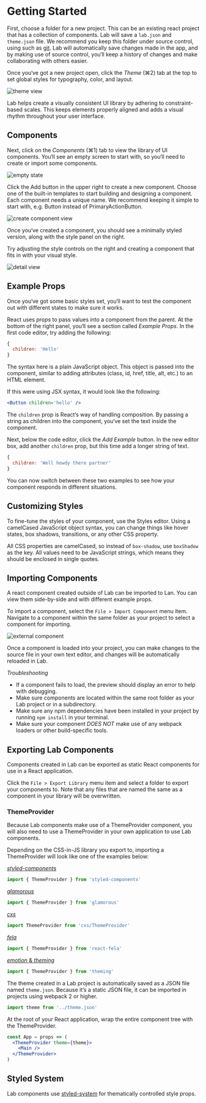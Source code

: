 
# Getting Started

First, choose a folder for a new project. This can be an existing react project that has a collection of components. Lab will save a `lab.json` and `theme.json` file.
We recommend you keep this folder under source control, using such as [git](https://git-scm.com).
Lab will automatically save changes made in the app, and by making use of source control, you‘ll keep a history of changes and make collaborating with others easier.

Once you‘ve got a new project open,
click the *Theme* (⌘2) tab at the top to set global styles for typography, color, and layout.

![theme view](images/theme.png)

Lab helps create a visually consistent UI library by adhering to constraint-based scales.
This keeps elements properly aligned and adds a visual rhythm throughout your user interface.

## Components

Next, click on the *Components* (⌘1) tab to view the library of UI components.
You‘ll see an empty screen to start with, so you‘ll need to create or import some components.

![empty state](images/empty-state.png)

Click the Add button in the upper right to create a new component.
Choose one of the built-in templates to start building and designing a component.
Each component needs a unique name. We recommend keeping it simple to start with, e.g. Button instead of PrimaryActionButton.

![create component view](images/create-button.png)

Once you‘ve created a component, you should see a minimally styled version, along with the style panel on the right.

Try adjusting the style controls on the right and creating a component that fits in with your visual style.

![detail view](images/detail.png)


## Example Props

Once you‘ve got some basic styles set, you‘ll want to test the component out with different states to make sure it works.

React uses *props* to pass values into a component from the parent.
At the bottom of the right panel, you‘ll see a section called *Example Props*.
In the first code editor, try adding the following:

```js
{
  children: 'Hello'
}
```

The syntax here is a plain JavaScript object. This object is passed into the component, similar to adding attributes (class, id, href, title, alt, etc.) to an HTML element.

If this were using JSX syntax, it would look like the following:

```jsx
<Button children='hello' />
```

The `children` prop is React‘s way of handling composition.
By passing a string as children into the component, you‘ve set the text inside the component.

Next, below the code editor, click the *Add Example* button.
In the new editor box, add another `children` prop, but this time add a longer string of text.

```js
{
  children: 'Well howdy there partner'
}
```

You can now switch between these two examples to see how your component responds in different situations.


## Customizing Styles

To fine-tune the styles of your component, use the Styles editor.
Using a camelCased JavaScript object syntax, you can change things like
hover states, box shadows, transitions, or any other CSS property.

All CSS properties are camelCased, so instead of `box-shadow`, use `boxShadow` as the key.
All values need to be JavaScript strings, which means they should be enclosed in single quotes.

## Importing Components

A react component created outside of Lab can be imported to Lan. You can view them side-by-side and with different example props.

To import a component, select the `File > Import Component` menu item.
Navigate to a component within the same folder as your project to select a component for importing.

![external component](images/detail-external.png)

Once a component is loaded into your project, you can make changes to the source file in your own text editor,
and changes will be automatically reloaded in Lab.

*Troubleshooting*

- If a component fails to load, the preview should display an error to help with debugging.
- Make sure components are located within the same root folder as your Lab project or in a subdirectory.
- Make sure any npm dependencies have been installed in your project by running `npm install` in your terminal.
- Make sure your component *DOES NOT* make use of any webpack loaders or other build-specific tools.


## Exporting Lab Components

Components created in Lab can be exported as static React components for use in a React application.

Click the `File > Export Library` menu item and select a folder to export your components to. Note that any files that are named the same as a component in your library will be overwritten.

### ThemeProvider

Because Lab components make use of a ThemeProvider component, you will also need to use a ThemeProvider in your own application to use Lab components.

Depending on the CSS-in-JS library you export to, importing a ThemeProvider will look like one of the examples below:

[*styled-components*][sc-theme]

```js
import { ThemeProvider } from 'styled-components'
```

[*glamorous*][g-theme]

```js
import { ThemeProvider } from 'glamorous'
```

[*cxs*][cxs-theme]

```js
import ThemeProvider from 'cxs/ThemeProvider'
```

[*fela*][fela-theme]

```js
import { ThemeProvider } from 'react-fela'
```

[*emotion* & *theming*][emotion-theme]

```js
import { ThemeProvider } from 'theming'
```

The theme created in a Lab project is automatically saved as a JSON file named `theme.json`.
Because it‘s a static JSON file, it can be imported in projects using webpack 2 or higher.

```js
import theme from '../theme.json'
```

At the root of your React application, wrap the entire component tree with the ThemeProvider.

```jsx
const App = props => (
  <ThemeProvider theme={theme}>
    <Main />
  </ThemeProvider>
)
```

[sc-theme]: https://www.styled-components.com/docs/advanced#theming
[g-theme]: https://glamorous.rocks/advanced/#theming
[cxs-theme]: https://github.com/jxnblk/cxs#theming
[fela-theme]: http://fela.js.org/docs/guides/UsageWithReact.html#component-theming
[emotion-theme]: https://github.com/emotion-js/emotion/blob/master/docs/theming.md


## Styled System

Lab components use [styled-system][system] for thematically controlled style props.

[system]: https://github.com/jxnblk/styled-system

